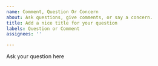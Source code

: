 ```yaml
---
name: Comment, Question Or Concern
about: Ask questions, give comments, or say a concern.
title: Add a nice title for your question
labels: Question or Comment
assignees: ''

---
```


Ask your question here

